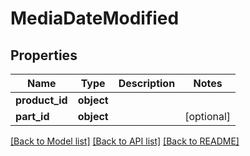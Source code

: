 # MediaDateModified

## Properties
Name | Type | Description | Notes
------------ | ------------- | ------------- | -------------
**product_id** | **object** |  | 
**part_id** | **object** |  | [optional] 

[[Back to Model list]](../README.md#documentation-for-models) [[Back to API list]](../README.md#documentation-for-api-endpoints) [[Back to README]](../README.md)

